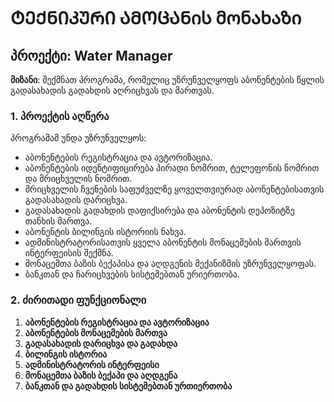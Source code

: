 # ᲢᲔᲥᲜᲘᲙᲣᲠᲘ ᲐᲛᲝᲪᲐᲜის მონახაზი

## პროექტი: Water Manager

**მიზანი**: შექმნათ პროგრამა, რომელიც უზრუნველყოფს აბონენტების წყლის გადასახადის
გადახდის აღრიცხვას და მართვას.

### 1. პროექტის აღწერა

პროგრამამ უნდა უზრუნველყოს:

- აბონენტების რეგისტრაცია და ავტორიზაცია.
- აბონენტების იდენტიფიცირება პირადი ნომრით, ტელეფონის ნომრით და მრიცხველის ნომრით.
- მრიცხველის ჩვენების საფუძველზე ყოველთვიურად აბონენტებისათვის გადასახადის დარიცხვა.
- გადასახადის გადახდის დაფიქსირება და აბონენტის დეპოზიტზე თანხის მართვა.
- აბონენტის ბილინგის ისტორიის ნახვა.
- ადმინისტრატორისათვის ყველა აბონენტის მონაცემების მართვის ინტერფეისის შექმნა.
- მონაცემთა ბაზის ბექაპისა და აღდგენის მექანიზმის უზრუნველყოფას.
- ბანკთან და ჩარიცხვების სისტემებთან ურიერთობა.

### 2. ძირითადი ფუნქციონალი

1. **აბონენტების რეგისტრაცია და ავტორიზაცია**
2. **აბონენტების მონაცემების მართვა**
3. **გადასახადის დარიცხვა და გადახდა**
4. **ბილინგის ისტორია**
5. **ადმინისტრატორის ინტერფეისი**
6. **მონაცემთა ბაზის ბექაპი და აღდგენა**
7. **ბანკთან და გადახდის სისტემებთან ურთიერთობა**
